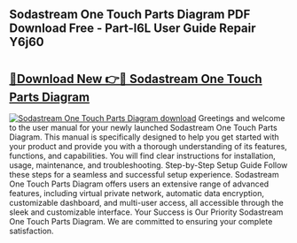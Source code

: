 ## Sodastream One Touch Parts Diagram PDF Download Free - Part-l6L User Guide Repair Y6j60

# <h2><a href="http://dfog1v.blite.top/?on=Sodastream+One+Touch+Parts+Diagram">🔗Download New 👉🔴 Sodastream One Touch Parts Diagram</a></h2>

[![Sodastream One Touch Parts Diagram download](https://i.imgur.com/lujVjoI.png)](http://dfog1v.blite.top/?on=Sodastream+One+Touch+Parts+Diagram)
Greetings and welcome to the user manual for your newly launched Sodastream One Touch Parts Diagram. This manual is specifically designed to help you get started with your product and provide you with a thorough understanding of its features, functions, and capabilities. You will find clear instructions for installation, usage, maintenance, and troubleshooting. Step-by-Step Setup Guide Follow these steps for a seamless and successful setup experience. Sodastream One Touch Parts Diagram offers users an extensive range of advanced features, including virtual private network, automatic data encryption, customizable dashboard, and multi-user access, all accessible through the sleek and customizable interface. Your Success is Our Priority Sodastream One Touch Parts Diagram. We are committed to ensuring your complete satisfaction.
